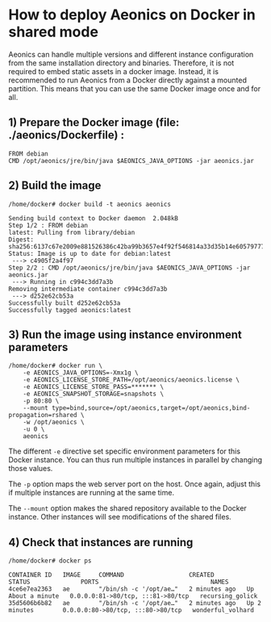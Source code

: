 # How to deploy Aeonics on Docker in shared mode

Aeonics can handle multiple versions and different instance configuration from the same
installation directory and binaries. Therefore, it is not required to embed static 
assets in a docker image.
Instead, it is recommended to run Aeonics from a Docker directly against a mounted partition.
This means that you can use the same Docker image once and for all.

## 1) Prepare the Docker image (file: ./aeonics/Dockerfile) :
```
FROM debian
CMD /opt/aeonics/jre/bin/java $AEONICS_JAVA_OPTIONS -jar aeonics.jar
```
## 2) Build the image
```
/home/docker# docker build -t aeonics aeonics
```
```
Sending build context to Docker daemon  2.048kB
Step 1/2 : FROM debian
latest: Pulling from library/debian
Digest: sha256:6137c67e2009e881526386c42ba99b3657e4f92f546814a33d35b14e60579777
Status: Image is up to date for debian:latest
 ---> c4905f2a4f97
Step 2/2 : CMD /opt/aeonics/jre/bin/java $AEONICS_JAVA_OPTIONS -jar aeonics.jar
 ---> Running in c994c3dd7a3b
Removing intermediate container c994c3dd7a3b
 ---> d252e62cb53a
Successfully built d252e62cb53a
Successfully tagged aeonics:latest
```
## 3) Run the image using instance environment parameters
```
/home/docker# docker run \
    -e AEONICS_JAVA_OPTIONS=-Xmx1g \
    -e AEONICS_LICENSE_STORE_PATH=/opt/aeonics/aeonics.license \
    -e AEONICS_LICENSE_STORE_PASS=******* \
    -e AEONICS_SNAPSHOT_STORAGE=snapshots \
    -p 80:80 \
    --mount type=bind,source=/opt/aeonics,target=/opt/aeonics,bind-propagation=rshared \
    -w /opt/aeonics \
    -u 0 \
    aeonics
```
The different `-e` directive set specific environment parameters for this Docker instance. 
You can thus run multiple instances in parallel by changing those values.

The `-p` option maps the web server port on the host. Once again, adjust this if multiple instances are running at the same time.

The `--mount` option makes the shared repository available to the Docker instance. Other instances will see modifications of the shared files.

## 4) Check that instances are running
```
/home/docker# docker ps
```
```
CONTAINER ID   IMAGE     COMMAND                  CREATED         STATUS              PORTS                               NAMES
4ce6e7ea2363   ae        "/bin/sh -c '/opt/ae…"   2 minutes ago   Up About a minute   0.0.0.0:81->80/tcp, :::81->80/tcp   recursing_golick
35d5606b6b82   ae        "/bin/sh -c '/opt/ae…"   2 minutes ago   Up 2 minutes        0.0.0.0:80->80/tcp, :::80->80/tcp   wonderful_volhard
```
